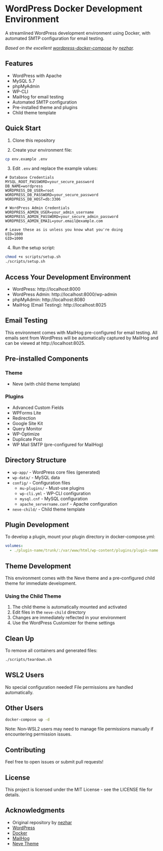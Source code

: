 # WordPress Docker Development Environment

A streamlined WordPress development environment using Docker, with automated SMTP configuration for email testing.

*Based on the excellent [wordpress-docker-compose](https://github.com/nezhar/wordpress-docker-compose) by [nezhar](https://github.com/nezhar).*

## Features

- WordPress with Apache
- MySQL 5.7
- phpMyAdmin
- WP-CLI
- MailHog for email testing
- Automated SMTP configuration
- Pre-installed theme and plugins
- Child theme template

## Quick Start

1. Clone this repository

2. Create your environment file:
```bash
cp env.example .env
```

3. Edit `.env` and replace the example values:
```env
# Database Credentials
MYSQL_ROOT_PASSWORD=your_secure_password
DB_NAME=wordpress
WORDPRESS_DB_USER=root
WORDPRESS_DB_PASSWORD=your_secure_password
WORDPRESS_DB_HOST=db:3306

# WordPress Admin Credentials
WORDPRESS_ADMIN_USER=your_admin_username
WORDPRESS_ADMIN_PASSWORD=your_secure_admin_password
WORDPRESS_ADMIN_EMAIL=your.email@example.com

# Leave these as is unless you know what you're doing
UID=1000
GID=1000
```

4. Run the setup script:
```bash
chmod +x scripts/setup.sh
./scripts/setup.sh
```

## Access Your Development Environment

- WordPress: http://localhost:8000
- WordPress Admin: http://localhost:8000/wp-admin
- phpMyAdmin: http://localhost:8080
- MailHog (Email Testing): http://localhost:8025

## Email Testing

This environment comes with MailHog pre-configured for email testing. All emails sent from WordPress will be automatically captured by MailHog and can be viewed at http://localhost:8025.

## Pre-installed Components

### Theme
- Neve (with child theme template)

### Plugins
- Advanced Custom Fields
- WPForms Lite
- Redirection
- Google Site Kit
- Query Monitor
- WP-Optimize
- Duplicate Post
- WP Mail SMTP (pre-configured for MailHog)

## Directory Structure

- `wp-app/` - WordPress core files (generated)
- `wp-data/` - MySQL data
- `config/` - Configuration files
  - `mu-plugins/` - Must-use plugins
  - `wp-cli.yml` - WP-CLI configuration
  - `mysql.cnf` - MySQL configuration
  - `apache_servername.conf` - Apache configuration
- `neve-child/` - Child theme template

## Plugin Development

To develop a plugin, mount your plugin directory in docker-compose.yml:
```yaml
volumes:
  - ./plugin-name/trunk/:/var/www/html/wp-content/plugins/plugin-name
```

## Theme Development

This environment comes with the Neve theme and a pre-configured child theme for immediate development.

### Using the Child Theme
1. The child theme is automatically mounted and activated
2. Edit files in the `neve-child` directory
3. Changes are immediately reflected in your environment
4. Use the WordPress Customizer for theme settings

## Clean Up

To remove all containers and generated files:
```bash
./scripts/teardown.sh
```

## WSL2 Users

No special configuration needed! File permissions are handled automatically.

## Other Users

```bash
docker-compose up -d
```

Note: Non-WSL2 users may need to manage file permissions manually if encountering permission issues.

## Contributing

Feel free to open issues or submit pull requests!

## License

This project is licensed under the MIT License - see the LICENSE file for details.

## Acknowledgments

- Original repository by [nezhar](https://github.com/nezhar/wordpress-docker-compose)
- [WordPress](https://wordpress.org/)
- [Docker](https://www.docker.com/)
- [MailHog](https://github.com/mailhog/MailHog)
- [Neve Theme](https://themeisle.com/themes/neve/)
